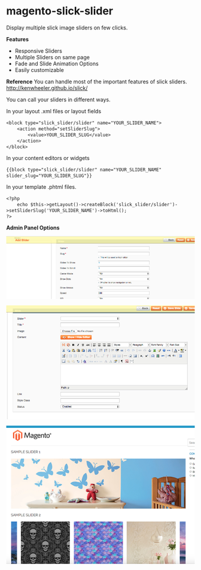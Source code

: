 # magento-slick-slider
Display multiple slick image sliders on few clicks.

**Features**
- Responsive Sliders
- Multiple Sliders on same page
- Fade and Slide Animation Options
- Easily customizable

**Reference**
You can handle most of the important features of slick sliders. http://kenwheeler.github.io/slick/

You can call your sliders in different ways.

In your layout .xml files or layout fields

```
<block type="slick_slider/slider" name="YOUR_SLIDER_NAME">
    <action method="setSliderSlug">
        <value>YOUR_SLIDER_SLUG</value>
    </action>
</block>
```

In your content editors or widgets

```
{{block type="slick_slider/slider" name="YOUR_SLIDER_NAME" slider_slug="YOUR_SLIDER_SLUG"}}
```

In your template .phtml files.

```
<?php 
    echo $this->getLayout()->createBlock('slick_slider/slider')->setSliderSlug('YOUR_SLIDER_NAME')->toHtml();
?>
```
**Admin Panel Options**

![Alt text](/screenshots/slider.png?raw=true "Slider:")

![Alt text](/screenshots/slide.png?raw=true "Slide:")

![Alt text](/screenshots/frontend.png?raw=true "Frontend:")
